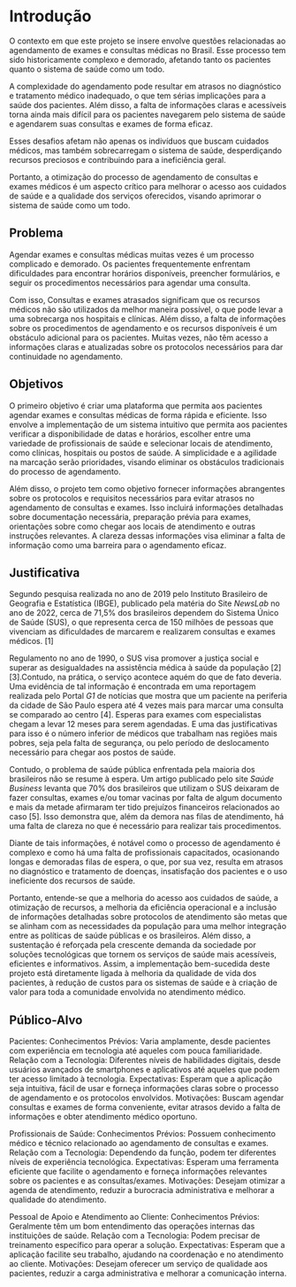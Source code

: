 # Introdução

O contexto em que este projeto se insere envolve questões relacionadas ao agendamento de exames e consultas médicas no Brasil. Esse processo tem sido historicamente complexo e demorado, afetando tanto os pacientes quanto o sistema de saúde como um todo.

A complexidade do agendamento pode resultar em atrasos no diagnóstico e tratamento médico inadequado, o que tem sérias implicações para a saúde dos pacientes. Além disso, a falta de informações claras e acessíveis torna ainda mais difícil para os pacientes navegarem pelo sistema de saúde e agendarem suas consultas e exames de forma eficaz.

Esses desafios afetam não apenas os indivíduos que buscam cuidados médicos, mas também sobrecarregam o sistema de saúde, desperdiçando recursos preciosos e contribuindo para a ineficiência geral.

Portanto, a otimização do processo de agendamento de consultas e exames médicos é um aspecto crítico para melhorar o acesso aos cuidados de saúde e a qualidade dos serviços oferecidos, visando aprimorar o sistema de saúde como um todo.

## Problema

Agendar exames e consultas médicas muitas vezes é um processo complicado e demorado. Os pacientes frequentemente enfrentam dificuldades para encontrar horários disponíveis, preencher formulários, e seguir os procedimentos necessários para agendar uma consulta.

Com isso, Consultas e exames atrasados significam que os recursos médicos não são utilizados da melhor maneira possível, o que pode levar a uma sobrecarga nos hospitais e clínicas.
Além disso, a falta de informações sobre os procedimentos de agendamento e os recursos disponíveis é um obstáculo adicional para os pacientes. Muitas vezes, não têm acesso a informações claras e atualizadas sobre os protocolos necessários para dar continuidade no agendamento.

## Objetivos

O primeiro objetivo é criar uma plataforma que permita aos pacientes agendar exames e consultas médicas de forma rápida e eficiente. Isso envolve a implementação de um sistema intuitivo que permita aos pacientes verificar a disponibilidade de datas e horários, escolher entre uma variedade de profissionais de saúde e selecionar locais de atendimento, como clínicas, hospitais ou postos de saúde. A simplicidade e a agilidade na marcação serão prioridades, visando eliminar os obstáculos tradicionais do processo de agendamento. 

Além disso, o projeto tem como objetivo fornecer informações abrangentes sobre os protocolos e requisitos necessários para evitar atrasos no agendamento de consultas e exames. Isso incluirá informações detalhadas sobre documentação necessária, preparação prévia para exames, orientações sobre como chegar aos locais de atendimento e outras instruções relevantes. A clareza dessas informações visa eliminar a falta de informação como uma barreira para o agendamento eficaz.

## Justificativa


Segundo pesquisa realizada no ano de 2019 pelo Instituto Brasileiro de Geografia e Estatística (IBGE), publicado pela matéria do Site _NewsLab_ no ano de 2022, cerca de 71,5% dos brasileiros dependem do Sistema Único de Saúde (SUS), o que representa cerca de 150 milhões de pessoas que vivenciam as dificuldades de marcarem e realizarem consultas e exames médicos. [1]

Regulamento no ano de 1990, o SUS visa promover a justiça social e superar as desigualdades na assistência médica à saúde da população [2] [3].Contudo, na prática, o serviço acontece aquém do que de fato deveria. Uma evidência de tal informação é encontrada em uma reportagem realizada pelo Portal _G1_ de notícias que mostra que um paciente na periferia da cidade de São Paulo espera até 4 vezes mais para marcar uma consulta se comparado ao centro [4]. Esperas para exames com especialistas chegam a levar 12 meses para serem agendadas. E uma das justificativas para isso é o número inferior de médicos que trabalham nas regiões mais pobres, seja pela falta de segurança, ou pelo período de deslocamento necessário para chegar aos postos de saúde.

Contudo, o problema de saúde pública enfrentada pela maioria dos brasileiros não se resume à espera. Um artigo publicado pelo site _Saúde Business_ levanta que 70% dos brasileiros que utilizam o SUS deixaram de fazer consultas, exames e/ou tomar vacinas por falta de algum documento e mais da metade afirmaram ter tido prejuízos financeiros relacionados ao caso [5]. Isso demonstra que, além da demora nas filas de atendimento, há uma falta de clareza no que é necessário para realizar tais procedimentos.

Diante de tais informações, é notável como o processo de agendamento é complexo e como há uma falta de profissionais capacitados, ocasionando longas e demoradas filas de espera, o que, por sua vez, resulta em atrasos no diagnóstico e tratamento de doenças, insatisfação dos pacientes e o uso ineficiente dos recursos de saúde.

Portanto, entende-se que a melhoria do acesso aos cuidados de saúde, a otimização de recursos, a melhoria da eficiência operacional e a inclusão de informações detalhadas sobre protocolos de atendimento são metas que se alinham com as necessidades da população para uma melhor integração entre as políticas de saúde públicas e os brasileiros. Além disso, a sustentação é reforçada pela crescente demanda da sociedade por soluções tecnológicas que tornem os serviços de saúde mais acessíveis, eficientes e informativos. Assim, a implementação bem-sucedida deste projeto está diretamente ligada à melhoria da qualidade de vida dos pacientes, à redução de custos para os sistemas de saúde e à criação de valor para toda a comunidade envolvida no atendimento médico.


## Público-Alvo

Pacientes:
Conhecimentos Prévios: Varia amplamente, desde pacientes com experiência em tecnologia até aqueles com pouca familiaridade.
Relação com a Tecnologia: Diferentes níveis de habilidades digitais, desde usuários avançados de smartphones e aplicativos até aqueles que podem ter acesso limitado à tecnologia.
Expectativas: Esperam que a aplicação seja intuitiva, fácil de usar e forneça informações claras sobre o processo de agendamento e os protocolos envolvidos.
Motivações: Buscam agendar consultas e exames de forma conveniente, evitar atrasos devido a falta de informações e obter atendimento médico oportuno.

Profissionais de Saúde:
Conhecimentos Prévios: Possuem conhecimento médico e técnico relacionado ao agendamento de consultas e exames.
Relação com a Tecnologia: Dependendo da função, podem ter diferentes níveis de experiência tecnológica.
Expectativas: Esperam uma ferramenta eficiente que facilite o agendamento e forneça informações relevantes sobre os pacientes e as consultas/exames.
Motivações: Desejam otimizar a agenda de atendimento, reduzir a burocracia administrativa e melhorar a qualidade do atendimento.

Pessoal de Apoio e Atendimento ao Cliente:
Conhecimentos Prévios: Geralmente têm um bom entendimento das operações internas das instituições de saúde.
Relação com a Tecnologia: Podem precisar de treinamento específico para operar a solução.
Expectativas: Esperam que a aplicação facilite seu trabalho, ajudando na coordenação e no atendimento ao cliente.
Motivações: Desejam oferecer um serviço de qualidade aos pacientes, reduzir a carga administrativa e melhorar a comunicação interna.
